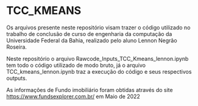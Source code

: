 # TCC_KMEANS

Os arquivos presente neste repositório visam trazer o código utilizado no trabalho de conclusão de curso de engenharia da computação da Universidade Federal da Bahia, realizado pelo aluno Lennon Negrão Roseira.

Neste repositório o arquivo Rawcode_Inputs_TCC_Kmeans_lennon.ipynb tem todo o código utilizado de modo bruto, já o arquivo TCC_kmeans_lennon.ipynb traz a execução do código e seus respectivos outputs.

As informações de Fundo imobiliário foram obtidas através do site https://www.fundsexplorer.com.br/ em Maio de 2022
